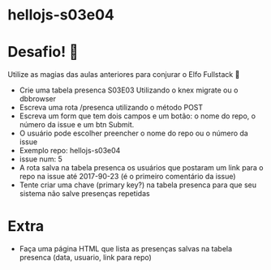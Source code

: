 # hellojs-s03e04
# Desafio! 👾

Utilize as magias das aulas anteriores para conjurar o Elfo Fullstack 🍄

- Crie uma tabela presenca S03E03 Utilizando o knex migrate ou o dbbrowser
- Escreva uma rota /presenca utilizando o método POST
- Escreva um form que tem dois campos e um botão: o nome do repo, o número da issue e um btn Submit.
- O usuário pode escolher preencher o nome do repo ou o número da issue
- Exemplo repo: hellojs-s03e04
- issue num: 5
- A rota salva na tabela presenca os usuários que postaram um link para o repo na issue até 2017-90-23 (é o primeiro comentário da issue)
- Tente criar uma chave (primary key?) na tabela presenca para que seu sistema não salve presenças repetidas

# Extra

- Faça uma página HTML que lista as presenças salvas na tabela presenca (data, usuario, link para repo)
